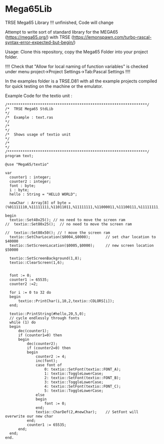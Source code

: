# Mega65Lib
TRSE Mega65 Library !!! unfinished, Code will change

Attempt to write sort of standard library for the MEGA65 (https://mega65.org/) with TRSE (https://lemonspawn.com/turbo-rascal-syntax-error-expected-but-begin/)

Usage:
  Clone this repository, copy the Mega65 Folder into your project folder.
  
  !!!! Check that "Allow for local naming of function variables" is checked under menu project->Project Settings->Tab:Pascal Settings !!!!

  In the examples folder is a TRSE.D81 with all the example projects compiled for quick testing on the machine or
  the emulator.
  
  Example Code for the textio unit :
  ```
/****************************************************************/
/*	TRSE Mega65 StdLib							  													*/
/*	Example : text.ras							  													*/
/*												  																		*/
/*	Shows usage of textio unit					  											*/
/*                        						  												*/
/****************************************************************/
program text;

@use "Mega65/textio"

var 
	counter1 : integer;
	counter2 : integer;
	font : byte;
	i : byte;
	hello : String = "HELLO WORLD";
	
	newChar : Array[8] of byte = (%01111110,%11111111,%11011011,%11111111,%11000011,%11100111,%11111111,%01111110);
	
begin
	textio::Set40x25();	// no need to move the screen ram
//	textio::Set80x25();  // no need to move the screen ram
	
//	textio::Set80x50();	// ! move the screen ram
	textio::SetCharLocation($0004,$0000);		// set char location to $40000
	textio::SetScreenLocation($0005,$0000);		// new screen location $50000
	
	textio::SetScreenBackground(1,8);
	textio::ClearScreen(1,6);
	

	font := 0;
	counter1 := 65535;
	counter2 :=2;
	
	for i := 0 to 32 do
	begin
		textio::PrintChar(i,10,2,textio::COLORS[i]);
	end;
	
	textio::PrintString(#hello,20,5,0);
	// cycle endlessly through fonts
	while (1) do
	begin
		dec(counter1);
		if (counter1=0) then
		begin
			dec(counter2);
			if (counter2=0) then
			begin
				counter2 := 4;
				inc(font);
				case font of
					0: textio::SetFont(textio::FONT_A);
					1: textio::ToggleLowerCase;
					2: textio::SetFont(textio::FONT_B);
					3: textio::ToggleLowerCase;
					4: textio::SetFont(textio::FONT_C);
					5: textio::ToggleLowerCase;
				else 
				begin
					font := 0;
				end;
				textio::CharDef(2,#newChar);	// SetFont will overwrite our new char
			end;
			counter1 := 65535;
		end;
	end;
end.
```
